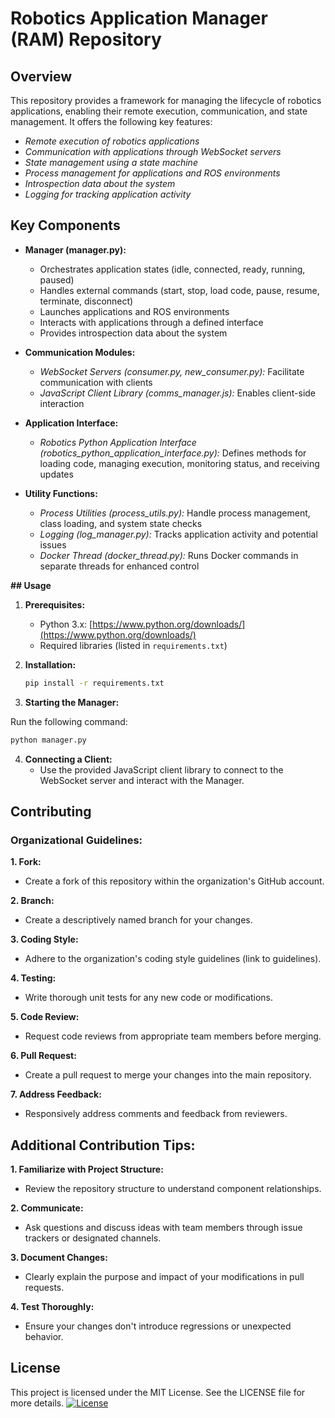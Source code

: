 # Robotics Application Manager (RAM) Repository

## Overview

This repository provides a framework for managing the lifecycle of robotics applications, enabling their remote execution, communication, and state management. It offers the following key features:

- *Remote execution of robotics applications*
- *Communication with applications through WebSocket servers*
- *State management using a state machine*
- *Process management for applications and ROS environments*
- *Introspection data about the system*
- *Logging for tracking application activity*

## Key Components

- **Manager (manager.py):**
    - Orchestrates application states (idle, connected, ready, running, paused)
    - Handles external commands (start, stop, load code, pause, resume, terminate, disconnect)
    - Launches applications and ROS environments
    - Interacts with applications through a defined interface
    - Provides introspection data about the system
      
- **Communication Modules:**
    - *WebSocket Servers (consumer.py, new_consumer.py):* Facilitate communication with clients
    - *JavaScript Client Library (comms_manager.js):* Enables client-side interaction
      
- **Application Interface:**
    - *Robotics Python Application Interface (robotics_python_application_interface.py):* Defines methods for loading code, managing execution, monitoring status, and receiving updates
      
- **Utility Functions:**
    - *Process Utilities (process_utils.py):* Handle process management, class loading, and system state checks
    - *Logging (log_manager.py):* Tracks application activity and potential issues
    - *Docker Thread (docker_thread.py):* Runs Docker commands in separate threads for enhanced control

 **## Usage**

1. **Prerequisites:**
    - Python 3.x: [https://www.python.org/downloads/](https://www.python.org/downloads/)
    - Required libraries (listed in `requirements.txt`)

2. **Installation:**
    ```bash
    pip install -r requirements.txt
    ```

3. **Starting the Manager:**
   
Run the following command:

```bash
python manager.py
```

4. **Connecting a Client:**
    - Use the provided JavaScript client library to connect to the WebSocket server and interact with the Manager.


## Contributing

### Organizational Guidelines:


**1. Fork:**
* Create a fork of this repository within the organization's GitHub account.


**2. Branch:**
* Create a descriptively named branch for your changes.


**3. Coding Style:**
* Adhere to the organization's coding style guidelines (link to guidelines).


**4. Testing:**
* Write thorough unit tests for any new code or modifications.


**5. Code Review:**
* Request code reviews from appropriate team members before merging.


**6. Pull Request:**
* Create a pull request to merge your changes into the main repository.


**7. Address Feedback:**
* Responsively address comments and feedback from reviewers.


## Additional Contribution Tips:

**1. Familiarize with Project Structure:** 
* Review the repository structure to understand component relationships.


**2. Communicate:**
* Ask questions and discuss ideas with team members through issue trackers or designated channels.


**3. Document Changes:**
* Clearly explain the purpose and impact of your modifications in pull requests.


**4. Test Thoroughly:**
* Ensure your changes don't introduce regressions or unexpected behavior.


## License

This project is licensed under the MIT License. See the LICENSE file for more details. [![License](https://img.shields.io/badge/License-MIT-blue.svg)](https://opensource.org/licenses/MIT)
